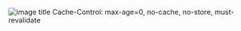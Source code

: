 ![image title](https://rushter.com/counter.svg)
Cache-Control: max-age=0, no-cache, no-store, must-revalidate
<!---
HarshitMishra0/HarshitMishra0 is a ✨ special ✨ repository because its `README.md` (this file) appears on your GitHub profile.
You can click the Preview link to take a look at your changes.
--->
